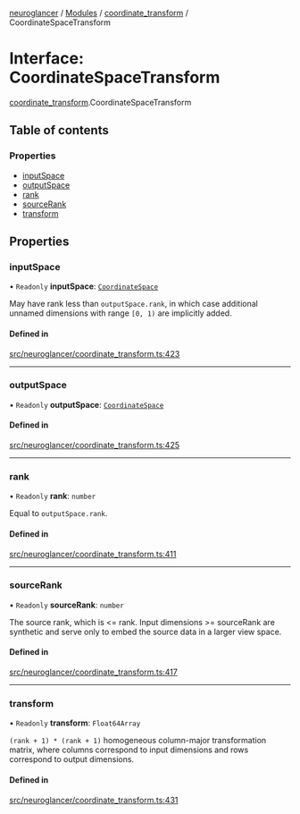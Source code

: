 [neuroglancer](../README.md) / [Modules](../modules.md) / [coordinate\_transform](../modules/coordinate_transform.md) / CoordinateSpaceTransform

# Interface: CoordinateSpaceTransform

[coordinate_transform](../modules/coordinate_transform.md).CoordinateSpaceTransform

## Table of contents

### Properties

- [inputSpace](coordinate_transform.CoordinateSpaceTransform.md#inputspace)
- [outputSpace](coordinate_transform.CoordinateSpaceTransform.md#outputspace)
- [rank](coordinate_transform.CoordinateSpaceTransform.md#rank)
- [sourceRank](coordinate_transform.CoordinateSpaceTransform.md#sourcerank)
- [transform](coordinate_transform.CoordinateSpaceTransform.md#transform)

## Properties

### inputSpace

• `Readonly` **inputSpace**: [`CoordinateSpace`](coordinate_transform.CoordinateSpace.md)

May have rank less than `outputSpace.rank`, in which case additional unnamed dimensions with
range `[0, 1)` are implicitly added.

#### Defined in

[src/neuroglancer/coordinate_transform.ts:423](https://github.com/ActiveBrainAtlas2/neuroglancer/blob/958d23e0/src/neuroglancer/coordinate_transform.ts#L423)

___

### outputSpace

• `Readonly` **outputSpace**: [`CoordinateSpace`](coordinate_transform.CoordinateSpace.md)

#### Defined in

[src/neuroglancer/coordinate_transform.ts:425](https://github.com/ActiveBrainAtlas2/neuroglancer/blob/958d23e0/src/neuroglancer/coordinate_transform.ts#L425)

___

### rank

• `Readonly` **rank**: `number`

Equal to `outputSpace.rank`.

#### Defined in

[src/neuroglancer/coordinate_transform.ts:411](https://github.com/ActiveBrainAtlas2/neuroglancer/blob/958d23e0/src/neuroglancer/coordinate_transform.ts#L411)

___

### sourceRank

• `Readonly` **sourceRank**: `number`

The source rank, which is <= rank.  Input dimensions >= sourceRank are synthetic and serve only
to embed the source data in a larger view space.

#### Defined in

[src/neuroglancer/coordinate_transform.ts:417](https://github.com/ActiveBrainAtlas2/neuroglancer/blob/958d23e0/src/neuroglancer/coordinate_transform.ts#L417)

___

### transform

• `Readonly` **transform**: `Float64Array`

`(rank + 1) * (rank + 1)` homogeneous column-major transformation matrix, where columns
correspond to input dimensions and rows correspond to output dimensions.

#### Defined in

[src/neuroglancer/coordinate_transform.ts:431](https://github.com/ActiveBrainAtlas2/neuroglancer/blob/958d23e0/src/neuroglancer/coordinate_transform.ts#L431)
